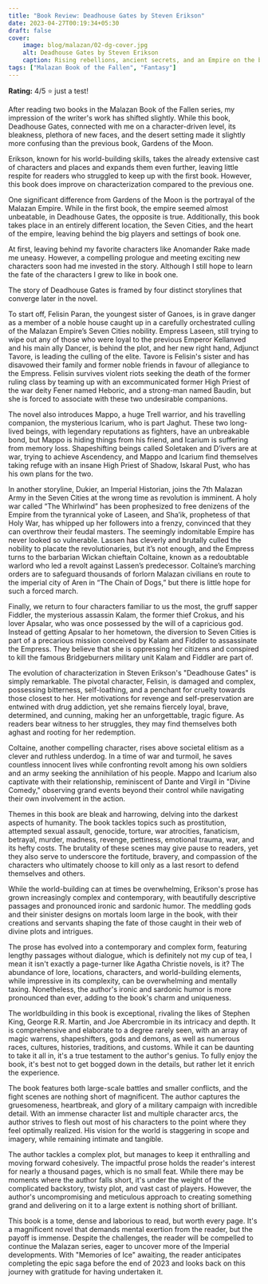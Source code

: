 ```yaml
---
title: "Book Review: Deadhouse Gates by Steven Erikson"
date: 2023-04-27T00:19:34+05:30
draft: false
cover: 
    image: blog/malazan/02-dg-cover.jpg
    alt: Deadhouse Gates by Steven Erikson
    caption: Rising rebellions, ancient secrets, and an Empire on the brink of war. The second book in the Malazan Book of the Fallen series is a thrilling and tragic tale of war and its consequences.
tags: ["Malazan Book of the Fallen", "Fantasy"]
---
```


**Rating:** 4/5 ⭐
just a test!

After reading two books in the Malazan Book of the Fallen series, my impression of the writer's work has shifted slightly. While this book, Deadhouse Gates, connected with me on a character-driven level, its bleakness, plethora of new faces, and the desert setting made it slightly more confusing than the previous book, Gardens of the Moon.

Erikson, known for his world-building skills, takes the already extensive cast of characters and places and expands them even further, leaving little respite for readers who struggled to keep up with the first book. However, this book does improve on characterization compared to the previous one.

One significant difference from Gardens of the Moon is the portrayal of the Malazan Empire. While in the first book, the empire seemed almost unbeatable, in Deadhouse Gates, the opposite is true. Additionally, this book takes place in an entirely different location, the Seven Cities, and the heart of the empire, leaving behind the big players and settings of book one.

At first, leaving behind my favorite characters like Anomander Rake made me uneasy. However, a compelling prologue and meeting exciting new characters soon had me invested in the story. Although I still hope to learn the fate of the characters I grew to like in book one.

The story of Deadhouse Gates is framed by four distinct storylines that converge later in the novel.

To start off, Felisin Paran, the youngest sister of Ganoes, is in grave danger as a member of a noble house caught up in a carefully orchestrated culling of the Malazan Empire’s Seven Cities nobility. Empress Laseen, still trying to wipe out any of those who were loyal to the previous Emperor Kellanved and his main ally Dancer, is behind the plot, and her new right hand, Adjunct Tavore, is leading the culling of the elite. Tavore is Felisin's sister and has disavowed their family and former noble friends in favour of allegiance to the Empress. Felisin survives violent riots seeking the death of the former ruling class by teaming up with an excommunicated former High Priest of the war deity Fener named Heboric, and a strong-man named Baudin, but she is forced to associate with these two undesirable companions.

The novel also introduces Mappo, a huge Trell warrior, and his travelling companion, the mysterious Icarium, who is part Jaghut. These two long-lived beings, with legendary reputations as fighters, have an unbreakable bond, but Mappo is hiding things from his friend, and Icarium is suffering from memory loss. Shapeshifting beings called Soletaken and D’ivers are at war, trying to achieve Ascendency, and Mappo and Icarium find themselves taking refuge with an insane High Priest of Shadow, Iskaral Pust, who has his own plans for the two.

In another storyline, Dukier, an Imperial Historian, joins the 7th Malazan Army in the Seven Cities at the wrong time as revolution is imminent. A holy war called “The Whirlwind” has been prophesized to free denizens of the Empire from the tyrannical yoke of Laseen, and Sha’ik, prophetess of that Holy War, has whipped up her followers into a frenzy, convinced that they can overthrow their feudal masters. The seemingly indomitable Empire has never looked so vulnerable. Lassen has cleverly and brutally culled the nobility to placate the revolutionaries, but it’s not enough, and the Empress turns to the barbarian Wickan chieftain Coltaine, known as a redoubtable warlord who led a revolt against Lassen’s predecessor. Coltaine’s marching orders are to safeguard thousands of forlorn Malazan civilians en route to the imperial city of Aren in “The Chain of Dogs,” but there is little hope for such a forced march.

Finally, we return to four characters familiar to us the most, the gruff sapper Fiddler, the mysterious assassin Kalam, the former thief Crokus, and his lover Apsalar, who was once possessed by the will of a capricious god. Instead of getting Apsalar to her hometown, the diversion to Seven Cities is part of a precarious mission conceived by Kalam and Fiddler to assassinate the Empress. They believe that she is oppressing her citizens and conspired to kill the famous Bridgeburners military unit Kalam and Fiddler are part of.

The evolution of characterization in Steven Erikson's "Deadhouse Gates" is simply remarkable. The pivotal character, Felisin, is damaged and complex, possessing bitterness, self-loathing, and a penchant for cruelty towards those closest to her. Her motivations for revenge and self-preservation are entwined with drug addiction, yet she remains fiercely loyal, brave, determined, and cunning, making her an unforgettable, tragic figure. As readers bear witness to her struggles, they may find themselves both aghast and rooting for her redemption.

Coltaine, another compelling character, rises above societal elitism as a clever and ruthless underdog. In a time of war and turmoil, he saves countless innocent lives while confronting revolt among his own soldiers and an army seeking the annihilation of his people. Mappo and Icarium also captivate with their relationship, reminiscent of Dante and Virgil in "Divine Comedy," observing grand events beyond their control while navigating their own involvement in the action.

Themes in this book are bleak and harrowing, delving into the darkest aspects of humanity. The book tackles topics such as prostitution, attempted sexual assault, genocide, torture, war atrocities, fanaticism, betrayal, murder, madness, revenge, pettiness, emotional trauma, war, and its hefty costs. The brutality of these scenes may give pause to readers, yet they also serve to underscore the fortitude, bravery, and compassion of the characters who ultimately choose to kill only as a last resort to defend themselves and others.

While the world-building can at times be overwhelming, Erikson's prose has grown increasingly complex and contemporary, with beautifully descriptive passages and pronounced ironic and sardonic humor. The meddling gods and their sinister designs on mortals loom large in the book, with their creations and servants shaping the fate of those caught in their web of divine plots and intrigues.

The prose has evolved into a contemporary and complex form, featuring lengthy passages without dialogue, which is definitely not my cup of tea, I mean it isn't exactly a page-turner like Agatha Christie novels, is it? The abundance of lore, locations, characters, and world-building elements, while impressive in its complexity, can be overwhelming and mentally taxing. Nonetheless, the author's ironic and sardonic humor is more pronounced than ever, adding to the book's charm and uniqueness.

The worldbuilding in this book is exceptional, rivaling the likes of Stephen King, George R.R. Martin, and Joe Abercrombie in its intricacy and depth. It is comprehensive and elaborate to a degree rarely seen, with an array of magic warrens, shapeshifters, gods and demons, as well as numerous races, cultures, histories, traditions, and customs. While it can be daunting to take it all in, it's a true testament to the author's genius. To fully enjoy the book, it's best not to get bogged down in the details, but rather let it enrich the experience.

The book features both large-scale battles and smaller conflicts, and the fight scenes are nothing short of magnificent. The author captures the gruesomeness, heartbreak, and glory of a military campaign with incredible detail. With an immense character list and multiple character arcs, the author strives to flesh out most of his characters to the point where they feel optimally realized. His vision for the world is staggering in scope and imagery, while remaining intimate and tangible.

The author tackles a complex plot, but manages to keep it enthralling and moving forward cohesively. The impactful prose holds the reader's interest for nearly a thousand pages, which is no small feat. While there may be moments where the author falls short, it's under the weight of the complicated backstory, twisty plot, and vast cast of players. However, the author's uncompromising and meticulous approach to creating something grand and delivering on it to a large extent is nothing short of brilliant.

This book is a tome, dense and laborious to read, but worth every page. It's a magnificent novel that demands mental exertion from the reader, but the payoff is immense. Despite the challenges, the reader will be compelled to continue the Malazan series, eager to uncover more of the Imperial developments. With "Memories of Ice" awaiting, the reader anticipates completing the epic saga before the end of 2023 and looks back on this journey with gratitude for having undertaken it.  
